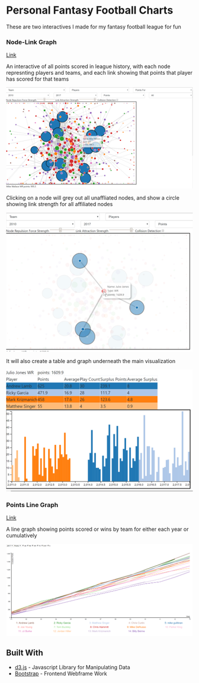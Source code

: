# Personal Fantasy Football Charts

These are two interactives I made for my fantasy football league for fun



### Node-Link Graph

[Link](https://htmlpreview.github.io/?https://github.com/jjburke3/personal_fantasy_football/blob/master/node-link.html)

An interactive of all points scored in league history, with each node represnting players and teams, and each link showing that points that player has scored for that teams

![alt text](./node-link.png)

Clicking on a node will grey out all unaffliated nodes, and show a circle showing link strength for all affiliated nodes

![alt text](./clicked.png)

It will also create a table and graph underneath the main visualization

![alt text](./table.png)

### Points Line Graph

[Link](https://htmlpreview.github.io/?https://github.com/jjburke3/personal_fantasy_football/blob/master/la_liga_port_lodge.html)

A line graph showing points scored or wins by team for either each year or cumulatively

![alt text](./point_totals.png)



## Built With

* [d3.js](https://d3js.org/) - Javascript Library for Manipulating Data
* [Bootstrap](https://getbootstrap.com/) - Frontend Webframe Work


